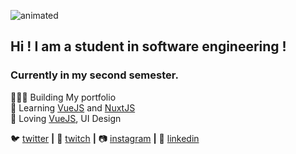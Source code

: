 ![animated](/assets/video_github.gif)
## Hi ! I am a student in software engineering !  
### Currently in my second semester.

👨🏼‍💻 Building <!--[My portfolio][portfolio]-->  My portfolio  
🧠 Learning [VueJS][vuejs] and [NuxtJS][nuxtjs]  
💜 Loving [VueJS][vuejs], UI Design  

<!-- 🏡 [website][website] **|**  -->
🐦 [twitter][twitter] **|** 
🎥 [twitch][twitch] **|** 
📷 [instagram][instagram] **|** 
👔 [linkedin][linkedin]

[vuejs]: http://https://vuejs.org/
[portfolio]: https://murphee.netlify.app
[nuxtjs]: https://https://nuxtjs.org/
[twitter]: https://twitter.com/NDX_dev
[twitch]: https://twitch.tv/ndx_dev
[instagram]: https://instagram.com/nic_ndx
[linkedin]: https://linkedin.com/in/nicdx-dev